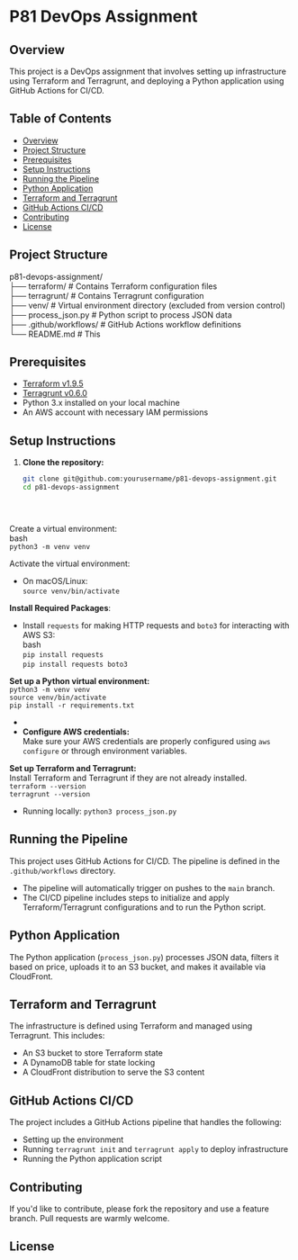 # P81 DevOps Assignment

## Overview

This project is a DevOps assignment that involves setting up infrastructure using Terraform and Terragrunt, and deploying a Python application using GitHub Actions for CI/CD.

## Table of Contents

- [Overview](#overview)
- [Project Structure](#project-structure)
- [Prerequisites](#prerequisites)
- [Setup Instructions](#setup-instructions)
- [Running the Pipeline](#running-the-pipeline)
- [Python Application](#python-application)
- [Terraform and Terragrunt](#terraform-and-terragrunt)
- [GitHub Actions CI/CD](#github-actions-cicd)
- [Contributing](#contributing)
- [License](#license)

## Project Structure

p81-devops-assignment/  
  ├── terraform/ # Contains Terraform configuration files  
  ├── terragrunt/ # Contains Terragrunt configuration  
  ├── venv/ # Virtual environment directory (excluded from version control)  
  ├── process_json.py # Python script to process JSON data  
  ├── .github/workflows/ # GitHub Actions workflow definitions  
└── README.md # This


## Prerequisites

- [Terraform v1.9.5](https://www.terraform.io/downloads.html)
- [Terragrunt v0.6.0](https://terragrunt.gruntwork.io/)
- Python 3.x installed on your local machine
- An AWS account with necessary IAM permissions

## Setup Instructions

1. **Clone the repository:**

   ```bash
   git clone git@github.com:yourusername/p81-devops-assignment.git
   cd p81-devops-assignment


  
Create a virtual environment:  
bash  
`python3 -m venv venv`

Activate the virtual environment:

* On macOS/Linux:  
  `source venv/bin/activate`

**Install Required Packages**:

* Install `requests` for making HTTP requests and `boto3` for interacting with AWS S3:  
  bash  
  `pip install requests`  
  `pip install requests boto3`

**Set up a Python virtual environment:**  
`python3 -m venv venv`  
`source venv/bin/activate`  
`pip install -r requirements.txt`

*   
* **Configure AWS credentials:**  
  Make sure your AWS credentials are properly configured using `aws configure` or through environment variables.

**Set up Terraform and Terragrunt:**  
Install Terraform and Terragrunt if they are not already installed.  
`terraform --version`  
`terragrunt --version`

* Running locally:
`python3 process_json.py`  

## **Running the Pipeline**

This project uses GitHub Actions for CI/CD. The pipeline is defined in the `.github/workflows` directory.

* The pipeline will automatically trigger on pushes to the `main` branch.  
* The CI/CD pipeline includes steps to initialize and apply Terraform/Terragrunt configurations and to run the Python script.

## **Python Application**

The Python application (`process_json.py`) processes JSON data, filters it based on price, uploads it to an S3 bucket, and makes it available via CloudFront.

## **Terraform and Terragrunt**

The infrastructure is defined using Terraform and managed using Terragrunt. This includes:

* An S3 bucket to store Terraform state  
* A DynamoDB table for state locking  
* A CloudFront distribution to serve the S3 content

## **GitHub Actions CI/CD**

The project includes a GitHub Actions pipeline that handles the following:

* Setting up the environment  
* Running `terragrunt init` and `terragrunt apply` to deploy infrastructure  
* Running the Python application script

## **Contributing**

If you'd like to contribute, please fork the repository and use a feature branch. Pull requests are warmly welcome.

## **License**

